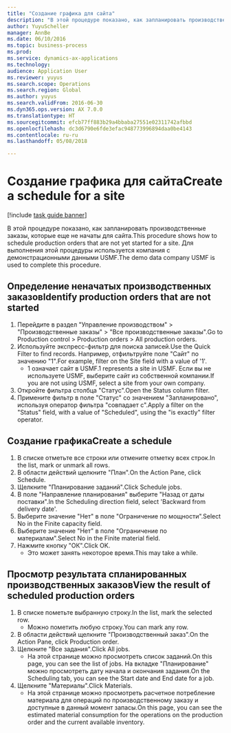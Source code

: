 ```yaml
--- 
title: "Создание графика для сайта"
description: "В этой процедуре показано, как запланировать производственные заказы, которые еще не начаты для сайта."
author: YuyuScheller
manager: AnnBe
ms.date: 06/10/2016
ms.topic: business-process
ms.prod: 
ms.service: dynamics-ax-applications
ms.technology: 
audience: Application User
ms.reviewer: yuyus
ms.search.scope: Operations
ms.search.region: Global
ms.author: yuyus
ms.search.validFrom: 2016-06-30
ms.dyn365.ops.version: AX 7.0.0
ms.translationtype: HT
ms.sourcegitcommit: efcb77ff883b29a4bbaba27551e02311742afbbd
ms.openlocfilehash: dc3d6790e6fde3efac948773996894daa0be4143
ms.contentlocale: ru-ru
ms.lasthandoff: 05/08/2018

---
```

# <a name="create-a-schedule-for-a-site"></a><span data-ttu-id="35dc1-103">Создание графика для сайта</span><span class="sxs-lookup"><span data-stu-id="35dc1-103">Create a schedule for a site</span></span>

[!include [task guide banner](../../includes/task-guide-banner.md)]

<span data-ttu-id="35dc1-104">В этой процедуре показано, как запланировать производственные заказы, которые еще не начаты для сайта.</span><span class="sxs-lookup"><span data-stu-id="35dc1-104">This procedure shows how to schedule production orders that are not yet started for a site.</span></span>  <span data-ttu-id="35dc1-105">Для выполнения этой процедуры используется компания с демонстрационными данными USMF.</span><span class="sxs-lookup"><span data-stu-id="35dc1-105">The demo data company USMF is used to complete this procedure.</span></span>


## <a name="identify-production-orders-that-are-not-started"></a><span data-ttu-id="35dc1-106">Определение неначатых производственных заказов</span><span class="sxs-lookup"><span data-stu-id="35dc1-106">Identify production orders that are not started</span></span>
1. <span data-ttu-id="35dc1-107">Перейдите в раздел "Управление производством" > "Производственные заказы" > "Все производственные заказы".</span><span class="sxs-lookup"><span data-stu-id="35dc1-107">Go to Production control > Production orders > All production orders.</span></span>
2. <span data-ttu-id="35dc1-108">Используйте экспресс-фильтр для поиска записей.</span><span class="sxs-lookup"><span data-stu-id="35dc1-108">Use the Quick Filter to find records.</span></span> <span data-ttu-id="35dc1-109">Например, отфильтруйте поле "Сайт" по значению "1".</span><span class="sxs-lookup"><span data-stu-id="35dc1-109">For example, filter on the Site field with a value of '1'.</span></span>
    * <span data-ttu-id="35dc1-110">1 означает сайт в USMF.</span><span class="sxs-lookup"><span data-stu-id="35dc1-110">1 represents a site in USMF.</span></span> <span data-ttu-id="35dc1-111">Если вы не используете USMF, выберите сайт из собственной компании.</span><span class="sxs-lookup"><span data-stu-id="35dc1-111">If you are not using USMF, select a site from your own company.</span></span>  
3. <span data-ttu-id="35dc1-112">Откройте фильтра столбца "Статус".</span><span class="sxs-lookup"><span data-stu-id="35dc1-112">Open the Status column filter.</span></span>
4. <span data-ttu-id="35dc1-113">Примените фильтр в поле "Статус" со значением "Запланировано", используя оператор фильтра "совпадает с".</span><span class="sxs-lookup"><span data-stu-id="35dc1-113">Apply a filter on the "Status" field, with a value of "Scheduled", using the "is exactly" filter operator.</span></span>

## <a name="create-a-schedule"></a><span data-ttu-id="35dc1-114">Создание графика</span><span class="sxs-lookup"><span data-stu-id="35dc1-114">Create a schedule</span></span>
1. <span data-ttu-id="35dc1-115">В списке отметьте все строки или отмените отметку всех строк.</span><span class="sxs-lookup"><span data-stu-id="35dc1-115">In the list, mark or unmark all rows.</span></span>
2. <span data-ttu-id="35dc1-116">В области действий щелкните "План".</span><span class="sxs-lookup"><span data-stu-id="35dc1-116">On the Action Pane, click Schedule.</span></span>
3. <span data-ttu-id="35dc1-117">Щелкните "Планирование заданий".</span><span class="sxs-lookup"><span data-stu-id="35dc1-117">Click Schedule jobs.</span></span>
4. <span data-ttu-id="35dc1-118">В поле "Направление планирования" выберите "Назад от даты поставки".</span><span class="sxs-lookup"><span data-stu-id="35dc1-118">In the Scheduling direction field, select 'Backward from delivery date'.</span></span>
5. <span data-ttu-id="35dc1-119">Выберите значение "Нет" в поле "Ограничение по мощности".</span><span class="sxs-lookup"><span data-stu-id="35dc1-119">Select No in the Finite capacity field.</span></span>
6. <span data-ttu-id="35dc1-120">Выберите значение "Нет" в поле "Ограничение по материалам".</span><span class="sxs-lookup"><span data-stu-id="35dc1-120">Select No in the Finite material field.</span></span>
7. <span data-ttu-id="35dc1-121">Нажмите кнопку "OК".</span><span class="sxs-lookup"><span data-stu-id="35dc1-121">Click OK.</span></span>
    * <span data-ttu-id="35dc1-122">Это может занять некоторое время.</span><span class="sxs-lookup"><span data-stu-id="35dc1-122">This may take a while.</span></span>  

## <a name="view-the-result-of-scheduled-production-orders"></a><span data-ttu-id="35dc1-123">Просмотр результата спланированных производственных заказов</span><span class="sxs-lookup"><span data-stu-id="35dc1-123">View the result of scheduled production orders</span></span>
1. <span data-ttu-id="35dc1-124">В списке пометьте выбранную строку.</span><span class="sxs-lookup"><span data-stu-id="35dc1-124">In the list, mark the selected row.</span></span>
    * <span data-ttu-id="35dc1-125">Можно пометить любую строку.</span><span class="sxs-lookup"><span data-stu-id="35dc1-125">You can mark any row.</span></span>  
2. <span data-ttu-id="35dc1-126">В области действий щелкните "Производственный заказ".</span><span class="sxs-lookup"><span data-stu-id="35dc1-126">On the Action Pane, click Production order.</span></span>
3. <span data-ttu-id="35dc1-127">Щелкните "Все задания".</span><span class="sxs-lookup"><span data-stu-id="35dc1-127">Click All jobs.</span></span>
    * <span data-ttu-id="35dc1-128">На этой странице можно просмотреть список заданий.</span><span class="sxs-lookup"><span data-stu-id="35dc1-128">On this page, you can see the list of jobs.</span></span> <span data-ttu-id="35dc1-129">На вкладке "Планирование" можно просмотреть дату начала и окончания задания.</span><span class="sxs-lookup"><span data-stu-id="35dc1-129">On the Scheduling tab, you can see the Start date and End date for a job.</span></span>  
4. <span data-ttu-id="35dc1-130">Щелкните "Материалы".</span><span class="sxs-lookup"><span data-stu-id="35dc1-130">Click Materials.</span></span>
    * <span data-ttu-id="35dc1-131">На этой странице можно просмотреть расчетное потребление материала для операций по производственному заказу и доступные в данный момент запасы.</span><span class="sxs-lookup"><span data-stu-id="35dc1-131">On this page, you can see the estimated material consumption for the operations on the production order and the current available inventory.</span></span>  


